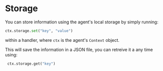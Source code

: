 
# Storage

You can store information using the agent's local storage by simply running:
```python
ctx.storage.set("key", "value")
```
within a handler, where `ctx` is the agent's `Context` object.

This will save the information in a JSON file, you can retreive it a any time using:

```python
 ctx.storage.get("key")
```
